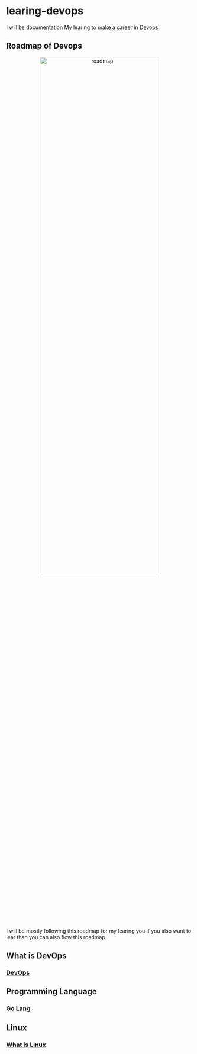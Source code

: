 # learing-devops
I will be documentation My learing to make a career in Devops.
## Roadmap of Devops
<p align="center">
 <img src="https://roadmap.sh/roadmaps/devops.png" alt="roadmap" width="80%" height="60%" />
</p>
I will be mostly following this roadmap for my learing you if you also want to lear than you can also flow this roadmap.

## What is DevOps
### [DevOps](Devops.md)

## Programming Language
### [Go Lang](golang/go.md)

## Linux
### [What is Linux](linux/what_is_linux.md)
